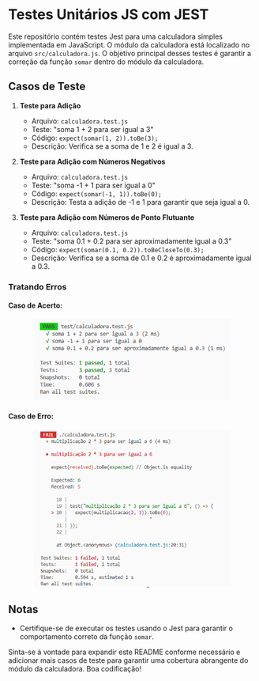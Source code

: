 # Testes Unitários JS com JEST

Este repositório contém testes Jest para uma calculadora simples implementada em JavaScript. O módulo da calculadora está localizado no arquivo `src/calculadora.js`. O objetivo principal desses testes é garantir a correção da função `somar` dentro do módulo da calculadora.

## Casos de Teste

1. **Teste para Adição**

   - Arquivo: `calculadora.test.js`
   - Teste: "soma 1 + 2 para ser igual a 3"
   - Código: `expect(somar(1, 2)).toBe(3);`
   - Descrição: Verifica se a soma de 1 e 2 é igual a 3.

2. **Teste para Adição com Números Negativos**

   - Arquivo: `calculadora.test.js`
   - Teste: "soma -1 + 1 para ser igual a 0"
   - Código: `expect(somar(-1, 1)).toBe(0);`
   - Descrição: Testa a adição de -1 e 1 para garantir que seja igual a 0.

3. **Teste para Adição com Números de Ponto Flutuante**
   - Arquivo: `calculadora.test.js`
   - Teste: "soma 0.1 + 0.2 para ser aproximadamente igual a 0.3"
   - Código: `expect(somar(0.1, 0.2)).toBeCloseTo(0.3);`
   - Descrição: Verifica se a soma de 0.1 e 0.2 é aproximadamente igual a 0.3.

### Tratando Erros

#### Caso de Acerto:

<p align="center">
  <img width="400" src="img/test1.png" alt="Teste 1">
</p>

#### Caso de Erro:

<p align="center">
  <img width="400" src="img/test2.png" alt="Teste 2">
</p>

## Notas

- Certifique-se de executar os testes usando o Jest para garantir o comportamento correto da função `somar`.

Sinta-se à vontade para expandir este README conforme necessário e adicionar mais casos de teste para garantir uma cobertura abrangente do módulo da calculadora. Boa codificação!
